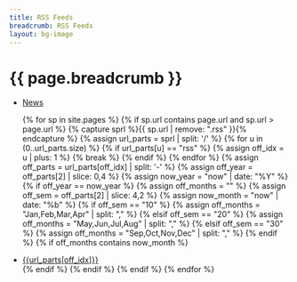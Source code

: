 ```yaml
---
title: RSS Feeds
breadcrumb: RSS Feeds
layout: bg-image
---
```

<h1>{{ page.breadcrumb }}</h1>

<ul>
  <li>
    <a rel="alternate" type="application/rss+xml"
      href="{{ "/rss/news.rss" }}">News</a>
  </li>

{% for sp in site.pages %}
    {% if sp.url contains page.url and sp.url > page.url %}
      {% capture sprl %}{{ sp.url | remove: ".rss" }}{% endcapture %}
      {% assign url_parts = sprl | split: '/' %}
      {% for u in (0..url_parts.size) %}
        {% if url_parts[u] == "rss" %}
          {% assign off_idx = u | plus: 1 %}
          {% break %}
        {% endif %}
      {% endfor %}
      {% assign off_parts = url_parts[off_idx] | split: '-' %}
      {% assign off_year = off_parts[2] | slice: 0,4 %}
      {% assign now_year = "now" | date: "%Y" %}
      {% if off_year == now_year %}
        {% assign off_months = "" %}
        {% assign off_sem = off_parts[2] | slice: 4,2 %}
        {% assign now_month = "now" | date: "%b" %}
        {% if off_sem == "10" %}
          {% assign off_months = "Jan,Feb,Mar,Apr" | split: "," %}
        {% elsif off_sem == "20" %}
          {% assign off_months = "May,Jun,Jul,Aug" | split: "," %}
        {% elsif off_sem == "30" %}
          {% assign off_months = "Sep,Oct,Nov,Dec" | split: "," %}
        {% endif %}
        {% if off_months contains now_month %}
  <li>
    <a rel="alternate" type="application/rss+xml"
    href="{{ sp.url }}">{{url_parts[off_idx]}}</a>
  </li>
        {% endif %}
      {% endif %}
    {% endif %}
{% endfor %}
</ul>
